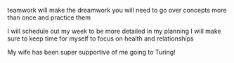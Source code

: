 teamwork will make the dreamwork
you will need to go over concepts more than once and practice them

I will schedule out my week to be more detailed in my planning
I will make sure to keep time for myself to focus on health and relationships

My wife has been super supportive of me going to Turing!

